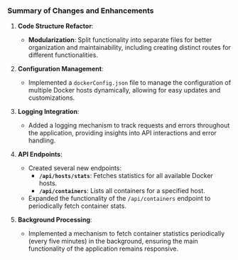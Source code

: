 ### Summary of Changes and Enhancements

1. **Code Structure Refactor**:
   - **Modularization**: Split functionality into separate files for better organization and maintainability, including creating distinct routes for different functionalities.

2. **Configuration Management**:
   - Implemented a `dockerConfig.json` file to manage the configuration of multiple Docker hosts dynamically, allowing for easy updates and customizations.

3. **Logging Integration**:
   - Added a logging mechanism to track requests and errors throughout the application, providing insights into API interactions and error handling.

4. **API Endpoints**:
   - Created several new endpoints:
     - **`/api/hosts/stats`**: Fetches statistics for all available Docker hosts.
     - **`/api/containers`**: Lists all containers for a specified host.
   - Expanded the functionality of the `/api/containers` endpoint to periodically fetch container stats.

6. **Background Processing**:
   - Implemented a mechanism to fetch container statistics periodically (every five minutes) in the background, ensuring the main functionality of the application remains responsive.
